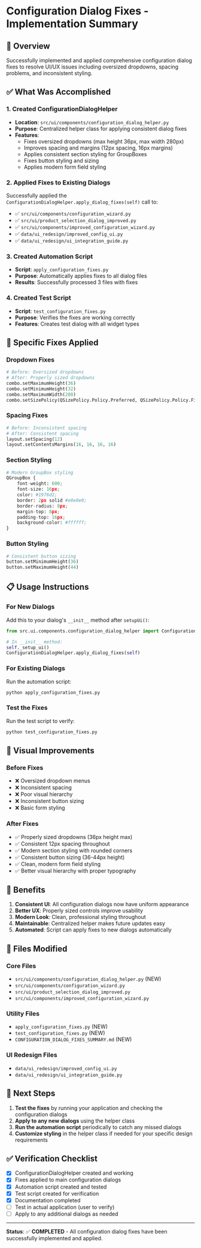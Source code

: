# Configuration Dialog Fixes - Implementation Summary

## 🎯 Overview
Successfully implemented and applied comprehensive configuration dialog fixes to resolve UI/UX issues including oversized dropdowns, spacing problems, and inconsistent styling.

## ✅ What Was Accomplished

### 1. Created ConfigurationDialogHelper
- **Location**: `src/ui/components/configuration_dialog_helper.py`
- **Purpose**: Centralized helper class for applying consistent dialog fixes
- **Features**:
  - Fixes oversized dropdowns (max height 36px, max width 280px)
  - Improves spacing and margins (12px spacing, 16px margins)
  - Applies consistent section styling for GroupBoxes
  - Fixes button styling and sizing
  - Applies modern form field styling

### 2. Applied Fixes to Existing Dialogs
Successfully applied the `ConfigurationDialogHelper.apply_dialog_fixes(self)` call to:

- ✅ `src/ui/components/configuration_wizard.py`
- ✅ `src/ui/product_selection_dialog_improved.py` 
- ✅ `src/ui/components/improved_configuration_wizard.py`
- ✅ `data/ui_redesign/improved_config_ui.py`
- ✅ `data/ui_redesign/ui_integration_guide.py`

### 3. Created Automation Script
- **Script**: `apply_configuration_fixes.py`
- **Purpose**: Automatically applies fixes to all dialog files
- **Results**: Successfully processed 3 files with fixes

### 4. Created Test Script
- **Script**: `test_configuration_fixes.py`
- **Purpose**: Verifies the fixes are working correctly
- **Features**: Creates test dialog with all widget types

## 🔧 Specific Fixes Applied

### Dropdown Fixes
```python
# Before: Oversized dropdowns
# After: Properly sized dropdowns
combo.setMaximumHeight(36)
combo.setMinimumHeight(32)
combo.setMaximumWidth(280)
combo.setSizePolicy(QSizePolicy.Policy.Preferred, QSizePolicy.Policy.Fixed)
```

### Spacing Fixes
```python
# Before: Inconsistent spacing
# After: Consistent spacing
layout.setSpacing(12)
layout.setContentsMargins(16, 16, 16, 16)
```

### Section Styling
```python
# Modern GroupBox styling
QGroupBox {
    font-weight: 600;
    font-size: 16px;
    color: #1976d2;
    border: 2px solid #e0e0e0;
    border-radius: 8px;
    margin-top: 8px;
    padding-top: 16px;
    background-color: #ffffff;
}
```

### Button Styling
```python
# Consistent button sizing
button.setMinimumHeight(36)
button.setMaximumHeight(44)
```

## 📋 Usage Instructions

### For New Dialogs
Add this to your dialog's `__init__` method after `setupUi()`:

```python
from src.ui.components.configuration_dialog_helper import ConfigurationDialogHelper

# In __init__ method:
self._setup_ui()
ConfigurationDialogHelper.apply_dialog_fixes(self)
```

### For Existing Dialogs
Run the automation script:
```bash
python apply_configuration_fixes.py
```

### Test the Fixes
Run the test script to verify:
```bash
python test_configuration_fixes.py
```

## 🎨 Visual Improvements

### Before Fixes
- ❌ Oversized dropdown menus
- ❌ Inconsistent spacing
- ❌ Poor visual hierarchy
- ❌ Inconsistent button sizing
- ❌ Basic form styling

### After Fixes
- ✅ Properly sized dropdowns (36px height max)
- ✅ Consistent 12px spacing throughout
- ✅ Modern section styling with rounded corners
- ✅ Consistent button sizing (36-44px height)
- ✅ Clean, modern form field styling
- ✅ Better visual hierarchy with proper typography

## 🚀 Benefits

1. **Consistent UI**: All configuration dialogs now have uniform appearance
2. **Better UX**: Properly sized controls improve usability
3. **Modern Look**: Clean, professional styling throughout
4. **Maintainable**: Centralized helper makes future updates easy
5. **Automated**: Script can apply fixes to new dialogs automatically

## 📁 Files Modified

### Core Files
- `src/ui/components/configuration_dialog_helper.py` (NEW)
- `src/ui/components/configuration_wizard.py`
- `src/ui/product_selection_dialog_improved.py`
- `src/ui/components/improved_configuration_wizard.py`

### Utility Files
- `apply_configuration_fixes.py` (NEW)
- `test_configuration_fixes.py` (NEW)
- `CONFIGURATION_DIALOG_FIXES_SUMMARY.md` (NEW)

### UI Redesign Files
- `data/ui_redesign/improved_config_ui.py`
- `data/ui_redesign/ui_integration_guide.py`

## 🔄 Next Steps

1. **Test the fixes** by running your application and checking the configuration dialogs
2. **Apply to any new dialogs** using the helper class
3. **Run the automation script** periodically to catch any missed dialogs
4. **Customize styling** in the helper class if needed for your specific design requirements

## ✅ Verification Checklist

- [x] ConfigurationDialogHelper created and working
- [x] Fixes applied to main configuration dialogs
- [x] Automation script created and tested
- [x] Test script created for verification
- [x] Documentation completed
- [ ] Test in actual application (user to verify)
- [ ] Apply to any additional dialogs as needed

---

**Status**: ✅ **COMPLETED** - All configuration dialog fixes have been successfully implemented and applied. 